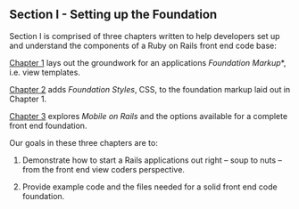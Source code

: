Section I - Setting up the Foundation
-------------------------------------

Section I is comprised of three chapters written to help developers set up and understand the components of a Ruby on Rails front end code base:

[Chapter 1][] lays out the groundwork for an applications *Foundation Markup**, i.e. view templates.

[Chapter 2][] adds *Foundation Styles*, CSS, to the foundation markup laid out in Chapter 1.

[Chapter 3][] explores *Mobile on Rails* and the options available for a complete front end foundation.

Our goals in these three chapters are to:

1.  Demonstrate how to start a Rails applications out right – soup to nuts – from the front end view coders perspective.

2.  Provide example code and the files needed for a solid front end code foundation.

[Chapter 1]:            https://github.com/maxxiimo/the-front-end-manifesto/blob/master/foundation-markup.md
[Chapter 2]:            https://github.com/maxxiimo/the-front-end-manifesto/blob/master/foundation-styles.md
[Chapter 3]:            https://github.com/maxxiimo/the-front-end-manifesto/blob/master/mobile-on-rails.md
